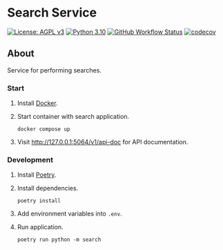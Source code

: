 # Search Service

[![License: AGPL v3](https://img.shields.io/badge/License-AGPL_v3-blue.svg?style=for-the-badge)](https://www.gnu.org/licenses/agpl-3.0)
[![Python 3.10](https://img.shields.io/badge/python-3.10-brightgreen?style=for-the-badge)](https://www.python.org/)
[![GitHub Workflow Status](https://img.shields.io/github/workflow/status/PilotDataPlatform/search/ci?style=for-the-badge)](https://github.com/PilotDataPlatform/search/actions)
[![codecov](https://img.shields.io/codecov/c/github/PilotDataPlatform/search?style=for-the-badge)](https://codecov.io/gh/PilotDataPlatform/search)

## About

Service for performing searches.

### Start

1. Install [Docker](https://www.docker.com/get-started/).
2. Start container with search application.

       docker compose up

3. Visit http://127.0.0.1:5064/v1/api-doc for API documentation.

### Development

1. Install [Poetry](https://python-poetry.org/docs/#installation).
2. Install dependencies.

       poetry install

3. Add environment variables into `.env`.
4. Run application.

       poetry run python -m search
